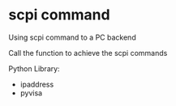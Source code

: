 # scpi command

Using scpi command to a PC backend

Call the function to achieve the scpi commands

Python Library:
- ipaddress 
- pyvisa
